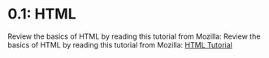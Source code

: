 # 0.1: HTML
Review the basics of HTML by reading this tutorial from Mozilla: Review the basics of HTML by reading this tutorial from Mozilla: [HTML Tutorial](https://developer.mozilla.org/en-US/docs/Learn/Getting_started_with_the_web/HTML_basics)